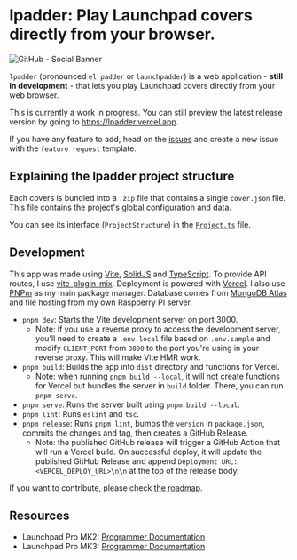 # lpadder: Play Launchpad covers directly from your browser.

![GitHub - Social Banner](https://user-images.githubusercontent.com/59152884/162007722-4f9df4b9-b293-4ae2-bcfa-4b4b8e25ce70.png)

`lpadder` (pronounced `el padder` or `launchpadder`) is a web
application - **still in development** - that lets you play
Launchpad covers directly from your web browser.

This is currently a work in progress. You can still
preview the latest release version by going to <https://lpadder.vercel.app>.

If you have any feature to add, head on the [issues](https://github.com/Vexcited/lpadder/issues) and
create a new issue with the `feature request` template.

## Explaining the lpadder project structure

Each covers is bundled into a `.zip` file that contains a single `cover.json` file.
This file contains the project's global configuration and data.

You can see its interface (`ProjectStructure`) in the [`Project.ts`](./src/types/Project.ts) file.

## Development

This app was made using [Vite](https://vitejs.dev), [SolidJS](https://solidjs.com) and [TypeScript](https://www.typescriptlang.org).
To provide API routes, I use [vite-plugin-mix](https://github.com/egoist/vite-plugin-mix).
Deployment is powered with [Vercel](https://vercel.com).
I also use [PNPm](https://pnpm.io/) as my main package manager.
Database comes from [MongoDB Atlas](https://www.mongodb.com/atlas/database) and file hosting from my own Raspberry PI server.

- `pnpm dev`: Starts the Vite development server on port 3000.
  - Note: if you use a reverse proxy to access the development server, you'll need to create a `.env.local` file based on `.env.sample` and modify `CLIENT_PORT` from `3000` to the port you're using in your reverse proxy. This will make Vite HMR work.
- `pnpm build`: Builds the app into `dist` directory and functions for Vercel.
  - Note: when running `pnpm build --local`, it will not create functions for Vercel but bundles the server in `build` folder. There, you can run `pnpm serve`.
- `pnpm serve`: Runs the server built using `pnpm build --local`.
- `pnpm lint`: Runs `eslint` and `tsc`.
- `pnpm release`: Runs `pnpm lint`, bumps the `version` in `package.json`, commits the changes and tag, then creates a GitHub Release.
  - Note: the published GitHub release will trigger a GitHub Action that will run a Vercel build. On successful deploy, it will update the published GitHub Release and append `Deployment URL: <VERCEL_DEPLOY_URL>\n\n` at the top of the release body.

If you want to contribute, please check [the roadmap](https://github.com/Vexcited/lpadder/projects/1).

## Resources

- Launchpad Pro MK2: [Programmer Documentation](https://d2xhy469pqj8rc.cloudfront.net/sites/default/files/novation/downloads/10598/launchpad-pro-programmers-reference-guide_0.pdf)
- Launchpad Pro MK3: [Programmer Documentation](https://fael-downloads-prod.focusrite.com/customer/prod/s3fs-public/downloads/LPP3_prog_ref_guide_200415.pdf)
